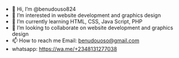 - 👋 Hi, I’m @benudouso824
- 👀 I’m interested in website development and graphics design
- 🌱 I’m currently learning HTML, CSS, Java Script, PHP
- 💞️ I’m looking to collaborate on website development and graphics design
- 📫 How to reach me Email: benudouoso@gmail.com
- whatsapp: https://wa.me/+2348131277038

<!---
benudouso824/benudouso824 is a ✨ special ✨ repository because its `README.md` (this file) appears on your GitHub profile.
You can click the Preview link to take a look at your changes.
--->
